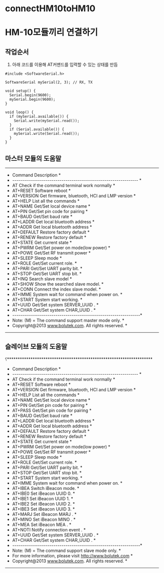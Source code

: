 # connectHM10toHM10

# HM-10모듈끼리 연결하기

## 작업순서
1. 아래 코드를 이용해 AT커맨드를 입력할 수 있는 상태를 만듬  
```
#include <SoftwareSerial.h>

SoftwareSerial mySerial(2, 3); // RX, TX

void setup() {
  Serial.begin(9600);
  mySerial.begin(9600);
}

void loop() { 
  if (mySerial.available()) {
    Serial.write(mySerial.read());
  }
  if (Serial.available()) {
    mySerial.write(Serial.read());
  }
}
```

## 
## 마스터 모듈의 도움말
********************************************************************
* Command             Description			           *
* ---------------------------------------------------------------- *
* AT                  Check if the command terminal work normally  *
* AT+RESET            Software reboot				   *
* AT+VERSION          Get firmware, bluetooth, HCI and LMP version *
* AT+HELP             List all the commands		           *
* AT+NAME             Get/Set local device name                    *
* AT+PIN              Get/Set pin code for pairing                 *
* AT+BAUD             Get/Set baud rate		                   *
* AT+LADDR            Get local bluetooth address		   *
* AT+ADDR             Get local bluetooth address		   *
* AT+DEFAULT          Restore factory default			   *
* AT+RENEW            Restore factory default			   *
* AT+STATE            Get current state				   *
* AT+PWRM             Get/Set power on mode(low power) 		   *
* AT+POWE             Get/Set RF transmit power 		   *
* AT+SLEEP            Sleep mode 		                   *
* AT+ROLE             Get/Set current role.	                   *
* AT+PARI             Get/Set UART parity bit.                     *
* AT+STOP             Get/Set UART stop bit.                       *
* AT+INQ              Search slave model                           *
* AT+SHOW             Show the searched slave model.               *
* AT+CONN             Connect the index slave model.               *
* AT+IMME             System wait for command when power on.	   *
* AT+START            System start working.			   *
* AT+UUID             Get/Set system SERVER_UUID .            	   *
* AT+CHAR             Get/Set system CHAR_UUID .            	   *
* -----------------------------------------------------------------*
* Note: (M) = The command support master mode only. 	           *
* Copyright@2013 www.bolutek.com. All rights reserved.		   *
********************************************************************


## 슬레이브 모듈의 도움말
⸮********************************************************************
* Command             Description			           *
* ---------------------------------------------------------------- *
* AT                  Check if the command terminal work normally  *
* AT+RESET            Software reboot				   *
* AT+VERSION          Get firmware, bluetooth, HCI and LMP version *
* AT+HELP             List all the commands		           *
* AT+NAME             Get/Set local device name                    *
* AT+PIN              Get/Set pin code for pairing                 *
* AT+PASS             Get/Set pin code for pairing                 *
* AT+BAUD             Get/Set baud rate		                   *
* AT+LADDR            Get local bluetooth address		   *
* AT+ADDR             Get local bluetooth address		   *
* AT+DEFAULT          Restore factory default			   *
* AT+RENEW            Restore factory default			   *
* AT+STATE            Get current state				   *
* AT+PWRM             Get/Set power on mode(low power) 		   *
* AT+POWE             Get/Set RF transmit power 		   *
* AT+SLEEP            Sleep mode 		                   *
* AT+ROLE             Get/Set current role.	                   *
* AT+PARI             Get/Set UART parity bit.                     *
* AT+STOP             Get/Set UART stop bit.                       *
* AT+START            System start working.			   *
* AT+IMME             System wait for command when power on.	   *
* AT+IBEA             Switch iBeacon mode.	                   *
* AT+IBE0             Set iBeacon UUID 0.            	           *
* AT+IBE1             Set iBeacon UUID 1.            	           *
* AT+IBE2             Set iBeacon UUID 2.            	           *
* AT+IBE3             Set iBeacon UUID 3.            	           *
* AT+MARJ             Set iBeacon MARJ .            	           *
* AT+MINO             Set iBeacon MINO .            	           *
* AT+MEA              Set iBeacon MEA .            	           *
* AT+NOTI             Notify connection event .                    *
* AT+UUID             Get/Set system SERVER_UUID .            	   *
* AT+CHAR             Get/Set system CHAR_UUID .            	   *
* -----------------------------------------------------------------*
* Note: (M) = The command support slave mode only. 		   *
* For more information, please visit http://www.bolutek.com        *
* Copyright@2013 www.bolutek.com. All rights reserved.		   *
********************************************************************


